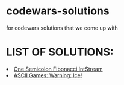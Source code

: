 # codewars-solutions
for codewars solutions that we come up with

# LIST OF SOLUTIONS: <br>
<li><a href="https://www.codewars.com/kata/one-semicolon-fibonacci-stream/train/java">One Semicolon Fibonacci IntStream</a>
<li><a href="https://www.codewars.com/kata/ascii-games-warning-ice/train/java">ASCII Games: Warning: Ice!</a>
